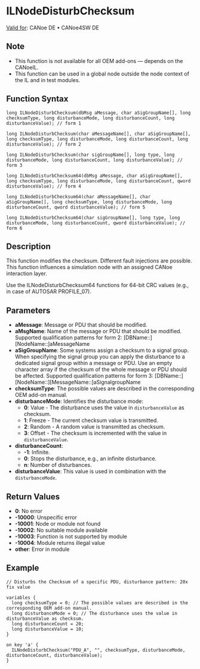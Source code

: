 # ILNodeDisturbChecksum

[Valid for](../../../Shared/FeatureAvailability.md): CANoe DE • CANoe4SW DE

## Note

- This function is not available for all OEM add-ons — depends on the CANoeIL.
- This function can be used in a global node outside the node context of the IL and in test modules.

## Function Syntax

```plaintext
long ILNodeDisturbChecksum(dbMsg aMessage, char aSigGroupName[], long checksumType, long disturbanceMode, long disturbanceCount, long disturbanceValue); // form 1

long ILNodeDisturbChecksum(char aMessageName[], char aSigGroupName[], long checksumType, long disturbanceMode, long disturbanceCount, long disturbanceValue); // form 2

long ILNodeDisturbChecksum(char sigGroupName[], long type, long disturbanceMode, long disturbanceCount, long disturbanceValue); // form 3

long ILNodeDisturbChecksum64(dbMsg aMessage, char aSigGroupName[], long checksumType, long disturbanceMode, long disturbanceCount, qword disturbanceValue); // form 4

long ILNodeDisturbChecksum64(char aMessageName[], char aSigGroupName[], long checksumType, long disturbanceMode, long disturbanceCount, qword disturbanceValue); // form 5

long ILNodeDisturbChecksum64(char sigGroupName[], long type, long disturbanceMode, long disturbanceCount, qword disturbanceValue); // form 6
```

## Description

This function modifies the checksum. Different fault injections are possible. This function influences a simulation node with an assigned CANoe interaction layer.

Use the ILNodeDisturbChecksum64 functions for 64-bit CRC values (e.g., in case of AUTOSAR PROFILE_07).

## Parameters

- **aMessage**: Message or PDU that should be modified.
- **aMsgName**: Name of the message or PDU that should be modified. Supported qualification patterns for form 2: [DBName::][NodeName::]aMessageName
- **aSigGroupName**: Some systems assign a checksum to a signal group. When specifying the signal group you can apply the disturbance to a dedicated signal group within a message or PDU. Use an empty character array if the checksum of the whole message or PDU should be affected. Supported qualification patterns for form 3: [DBName::][NodeName::][MessageName::]aSignalgroupName
- **checksumType**: The possible values are described in the corresponding OEM add-on manual.
- **disturbanceMode**: Identifies the disturbance mode:
  - **0**: Value - The disturbance uses the value in `disturbanceValue` as checksum.
  - **1**: Freeze - The current checksum value is transmitted.
  - **2**: Random - A random value is transmitted as checksum.
  - **3**: Offset - The checksum is incremented with the value in `disturbanceValue`.
- **disturbanceCount**:
  - **-1**: Infinite.
  - **0**: Stops the disturbance, e.g., an infinite disturbance.
  - **n**: Number of disturbances.
- **disturbanceValue**: This value is used in combination with the `disturbanceMode`.

## Return Values

- **0**: No error
- **-10000**: Unspecific error
- **-10001**: Node or module not found
- **-10002**: No suitable module available
- **-10003**: Function is not supported by module
- **-10004**: Module returns illegal value
- **other**: Error in module

## Example

```plaintext
// Disturbs the Checksum of a specific PDU, disturbance pattern: 20x fix value

variables {
  long checksumType = 0; // The possible values are described in the corresponding OEM add-on manual.
  long disturbanceMode = 0; // The disturbance uses the value in disturbanceValue as checksum.
  long disturbanceCount = 20;
  long disturbanceValue = 10;
}

on key 'a' {
  ILNodeDisturbChecksum("PDU_A", "", checksumType, disturbanceMode, disturbanceCount, disturbanceValue);
}
```
